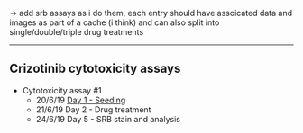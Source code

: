 
-> add srb assays as i do them, each entry should have assoicated data and images as part of a cache (i think)
and can also split into single/double/triple drug treatments

-----------------------------------------------

## Crizotinib cytotoxicity assays

- Cytotoxicity assay #1
    - 20/6/19 [Day 1 - Seeding](../Daily_lab_book/LB_19-6-20.md)
    - 21/6/19 Day 2 - Drug treatment
    - 24/6/19 Day 5 - SRB stain and analysis
